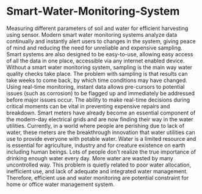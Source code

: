 # Smart-Water-Monitoring-System
Measuring different parameters of soil and water for efficient harvesting using sensor. Modern smart water monitoring systems analyze data continually and instantly alert users to changes in the system, giving peace of mind and reducing the need for unreliable and expensive sampling. Smart systems are also designed to be easy-to-use, allowing easy access of all the data in one place, accessible via any internet enabled device. Without a smart water monitoring system, sampling is the main way water quality checks take place. The problem with sampling is that results can take weeks to come back, by which time conditions may have changed.<br>
Using real-time monitoring, instant data allows pre-cursors to potential issues (such as corrosion) to be flagged up and immediately be addressed before major issues occur. The ability to make real-time decisions during critical moments can be vital in preventing expensive repairs and breakdown. Smart meters have already become an essential component of the modern-day electrical grids and are now finding their way in the water utilities. Currently, in a world where people are perishing due to lack of water, these meters are the breakthrough innovation that water utilities can use to provide everyone with potable water.
Water is a limited resource and is essential for agriculture, industry and for creature existence on earth including human beings. Lots of people don’t realize the true importance of drinking enough water every day. More water are wasted by many uncontrolled way. This problem is quietly related to poor water allocation, inefficient use, and lack of adequate and integrated water management.  Therefore, efficient use and water monitoring are potential constraint for home or office water management system.
